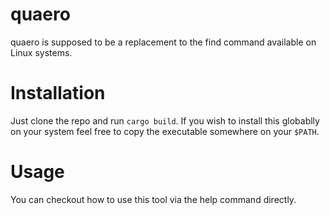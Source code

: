 # quaero
quaero is supposed to be a replacement to the find command available on Linux systems.

# Installation
Just clone the repo and run `cargo build`. If you wish to install this globablly on your system feel free to copy the executable somewhere on your `$PATH`.

# Usage
You can checkout how to use this tool via the help command directly.